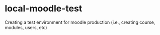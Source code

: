 # local-moodle-test
Creating a test environment for moodle production (i.e., creating course, modules, users, etc)
